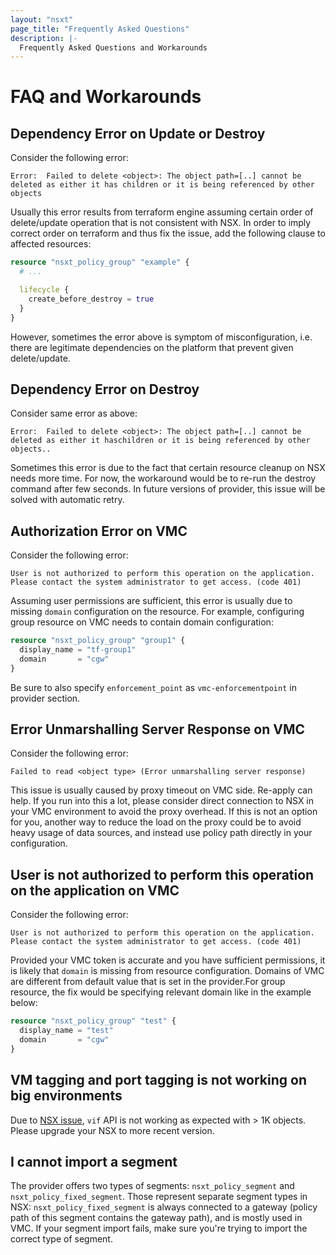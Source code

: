 ```yaml
---
layout: "nsxt"
page_title: "Frequently Asked Questions"
description: |-
  Frequently Asked Questions and Workarounds
---
```


# FAQ and Workarounds

## Dependency Error on Update or Destroy

Consider the following error:

```Error:  Failed to delete <object>: The object path=[..] cannot be deleted as either it has children or it is being referenced by other objects```

Usually this error results from terraform engine assuming certain order of delete/update operation that is not consistent with NSX. In order to imply correct order on terraform and thus fix the issue, add the following clause to affected resources:

```terraform
resource "nsxt_policy_group" "example" {
  # ...

  lifecycle {
    create_before_destroy = true
  }
}
```

However, sometimes the error above is symptom of misconfiguration, i.e. there are legitimate dependencies on the platform that prevent given delete/update.


## Dependency Error on Destroy

Consider same error as above:

```Error:  Failed to delete <object>: The object path=[..] cannot be deleted as either it haschildren or it is being referenced by other objects..```

Sometimes this error is due to the fact that certain resource cleanup on NSX needs more time. For now, the workaround would be to re-run the destroy command after few seconds. In future versions of provider, this issue will be solved with automatic retry.


## Authorization Error on VMC

Consider the following error:

```
User is not authorized to perform this operation on the application.
Please contact the system administrator to get access. (code 401)
```

Assuming user permissions are sufficient, this error is usually due to missing `domain` configuration on the resource. For example, configuring group resource on VMC needs to contain domain configuration:

```terraform
resource "nsxt_policy_group" "group1" {
  display_name = "tf-group1"
  domain       = "cgw"
}
```

Be sure to also specify `enforcement_point` as `vmc-enforcementpoint` in provider section.


## Error Unmarshalling Server Response on VMC

Consider the following error:

```Failed to read <object type> (Error unmarshalling server response)```

This issue is usually caused by proxy timeout on VMC side. Re-apply can help. If you run into this a lot, please consider direct connection to NSX in your VMC environment to avoid the proxy overhead. If this is not an option for you, another way to reduce the load on the proxy could be to avoid heavy usage of data sources, and instead use policy path directly in your configuration.


## User is not authorized to perform this operation on the application on VMC

Consider the following error:

```User is not authorized to perform this operation on the application. Please contact the system administrator to get access. (code 401)```

Provided your VMC token is accurate and you have sufficient permissions, it is likely that `domain` is missing from resource configuration. Domains of VMC are different from default value that is set in the provider.For group resource, the fix would be specifying relevant domain like in the example below:

```terraform
resource "nsxt_policy_group" "test" {
  display_name = "test"
  domain       = "cgw"
}
```

## VM tagging and port tagging is not working on big environments

Due to [NSX issue](https://kb.vmware.com/s/article/89437), `vif` API is not working as expected with > 1K objects. Please upgrade your NSX to more recent version.

## I cannot import a segment

The provider offers two types of segments: `nsxt_policy_segment` and `nsxt_policy_fixed_segment`. Those represent separate segment types in NSX: `nsxt_policy_fixed_segment` is always connected to a gateway (policy path of this segment contains the gateway path), and is mostly used in VMC. If your segment import fails, make sure you're trying to import the correct type of segment.
